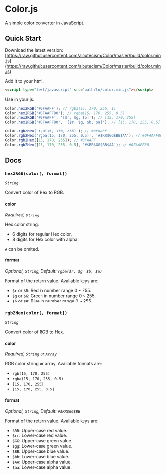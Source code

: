 # Color.js

A simple color converter in JavaScript.


## Quick Start

Download the latest version:
[https://raw.githubusercontent.com/aioutecism/Color/master/build/color.min.js](https://raw.githubusercontent.com/aioutecism/Color/master/build/color.min.js)

Add it to your html.

```html
<script type="text/javascript" src="path/to/color.min.js"></script>
```

Use in your js.

```js
Color.hex2RGB('#0FAAFF'); // rgba(15, 170, 255, 1)
Color.hex2RGB('#0FAAFF80'); // rgba(15, 170, 255, 0.5)
Color.hex2RGB('#0FAAFF', '[$r, $g, $b]'); // [15, 170, 255]
Color.hex2RGB('#0FAAFF80', '[$r, $g, $b, $a]'); // [15, 170, 255, 0.5]

Color.rgb2Hex('rgb(15, 170, 255)'); // #0FAAFF
Color.rgb2Hex('rgba(15, 170, 255, 0.5)', '#$RR$GG$BB$AA'); // #0FAAFF80
Color.rgb2Hex([15, 170, 255]); // #0FAAFF
Color.rgb2Hex([15, 170, 255, 0.5], '#$RR$GG$BB$AA'); // #0FAAFF80
```


## Docs

### `hex2RGB(color[, format])`

*`String`*

Convert color of Hex to RGB.

#### color

*Required, `String`*

Hex color string.

* 6 digits for regular Hex color.
* 8 digits for Hex color with alpha.

`#` can be omited.

#### format

*Optional, `String`, Default: `rgba($r, $g, $b, $a)`*

Format of the return value.
Avaliable keys are:

* `$r` or `$R`: Red in number range 0 ~ 255.
* `$g` or `$G`: Green in number range 0 ~ 255.
* `$b` or `$B`: Blue in number range 0 ~ 255.

### `rgb2Hex(color[, format])`

*`String`*

Convert color of RGB to Hex.

#### color

*Required, `String` or `Array`*

RGB color string or array.
Avaliable formats are:

* `rgb(15, 170, 255)`
* `rgba(15, 170, 255, 0.5)`
* `[15, 170, 255]`
* `[15, 170, 255, 0.5]`

#### format

*Optional, `String`, Default: `#$RR$GG$BB`*

Format of the return value.
Avaliable keys are:

* `$RR`: Upper-case red value.
* `$rr`: Lower-case red value.
* `$GG`: Upper-case green value.
* `$gg`: Lower-case green value.
* `$BB`: Upper-case blue value.
* `$bb`: Lower-case blue value.
* `$AA`: Upper-case alpha value.
* `$aa`: Lower-case alpha value.

